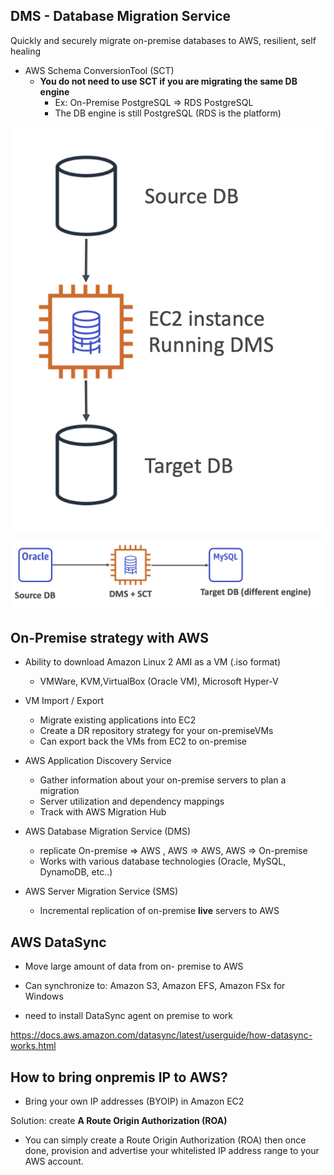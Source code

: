     
## DMS - Database Migration Service

Quickly and securely migrate on-premise databases to AWS, resilient, self healing   
 
- AWS Schema ConversionTool (SCT)
    - **You do not need to use SCT if you are migrating the same DB engine** 
        - Ex: On-Premise PostgreSQL => RDS PostgreSQL
        - The DB engine is still PostgreSQL (RDS is the platform)

![Alt text](../images/dms.png?raw=true)

![Alt text](../images/sct.png?raw=true)        

## On-Premise strategy with AWS

- Ability to download Amazon Linux 2 AMI as a VM (.iso format)
    - VMWare, KVM,VirtualBox (Oracle VM), Microsoft Hyper-V

- VM Import / Export
    - Migrate existing applications into EC2
    - Create a DR repository strategy for your on-premiseVMs
    - Can export back the VMs from EC2 to on-premise

- AWS Application Discovery Service
    - Gather information about your on-premise servers to plan a migration
    - Server utilization and dependency mappings
    - Track with AWS Migration Hub

- AWS Database Migration Service (DMS)
    - replicate On-premise => AWS , AWS => AWS, AWS => On-premise
    - Works with various database technologies (Oracle, MySQL, DynamoDB, etc..)

- AWS Server Migration Service (SMS)
    - Incremental replication of on-premise **live** servers to AWS

## AWS DataSync

- Move large amount of data from on- premise to AWS
- Can synchronize to: Amazon S3, Amazon EFS, Amazon FSx for Windows

- need to install DataSync agent on premise to work

https://docs.aws.amazon.com/datasync/latest/userguide/how-datasync-works.html

## How to bring onpremis IP to AWS?

- Bring your own IP addresses (BYOIP) in Amazon EC2

Solution: create **A Route Origin Authorization (ROA)** 
- You can simply create a Route Origin Authorization (ROA) then once done, provision and advertise your whitelisted IP address range to your AWS account.